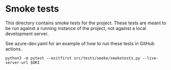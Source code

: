 # Smoke tests

This directory contains smoke tests for the project.
These tests are meant to be run against a running instance of the project,
not against a local development server.

See azure-dev.yaml for an example of how to run these tests in GitHub actions.

```
python3 -m pytest --exitfirst src/tests/smoke/smoketests.py --live-server-url $URI
```
